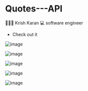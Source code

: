 # Quotes---API

 🧑🏻‍💻 Krish Karan 
 💻 software engineer

- Check out it

![image](https://github.com/Karan-Krish/Quotes---API/assets/159697389/c9cfebb2-830d-4b22-8266-fd81ae897b89)

 
![image](https://github.com/Karan-Krish/Quotes---API/assets/159697389/5b718f7b-031b-4a49-9411-4c14bf058337)


![image](https://github.com/Karan-Krish/Quotes---API/assets/159697389/788ba97e-cfd6-4c6d-b0a9-1753e8ff39ec)


![image](https://github.com/Karan-Krish/Quotes---API/assets/159697389/bca6b592-5bfa-4fc3-8416-ae7a79a64d1c)


![image](https://github.com/Karan-Krish/Quotes---API/assets/159697389/a06e059d-7601-4df3-9d7c-57c1ea39ab0c)
